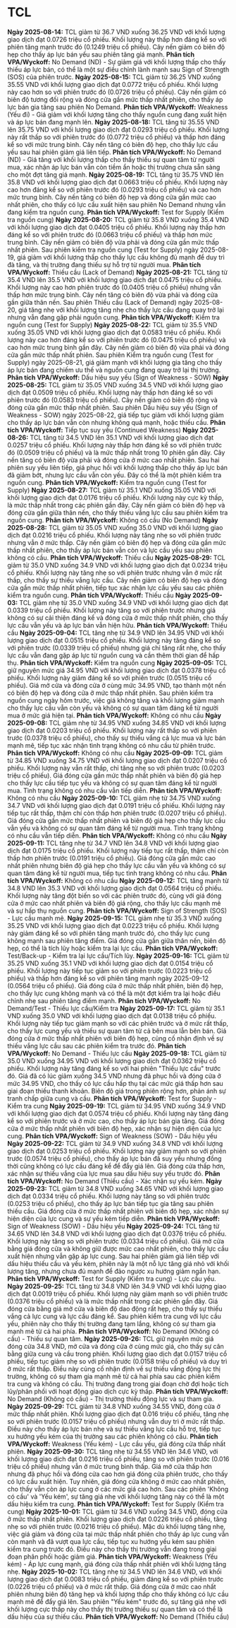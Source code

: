# TCL

**Ngày 2025-08-14:** TCL giảm từ 36.7 VND xuống 36.25 VND với khối lượng giao dịch đạt 0.0726 triệu cổ phiếu. Khối lượng này thấp hơn đáng kể so với phiên tăng mạnh trước đó (0.1249 triệu cổ phiếu). Cây nến giảm có biên độ hẹp cho thấy áp lực bán yếu sau phiên tăng giá mạnh. **Phân tích VPA/Wyckoff:** No Demand (ND) - Sự giảm giá với khối lượng thấp cho thấy thiếu áp lực bán, có thể là một sự điều chỉnh lành mạnh sau Sign of Strength (SOS) của phiên trước.
**Ngày 2025-08-15:** TCL giảm từ 36.25 VND xuống 35.55 VND với khối lượng giao dịch đạt 0.0772 triệu cổ phiếu. Khối lượng này cao hơn so với phiên trước đó (0.0726 triệu cổ phiếu). Cây nến giảm có biên độ tương đối rộng và đóng cửa gần mức thấp nhất phiên, cho thấy áp lực bán gia tăng sau phiên No Demand. **Phân tích VPA/Wyckoff:** Weakness (Yếu đi) - Giá giảm với khối lượng tăng cho thấy nguồn cung đang xuất hiện và áp lực bán đang mạnh lên.
**Ngày 2025-08-18:** TCL tăng từ 35.55 VND lên 35.75 VND với khối lượng giao dịch đạt 0.0293 triệu cổ phiếu. Khối lượng này rất thấp so với phiên trước đó (0.0772 triệu cổ phiếu) và thấp hơn đáng kể so với mức trung bình. Cây nến tăng có biên độ hẹp, cho thấy lực cầu yếu sau hai phiên giảm giá liên tiếp. **Phân tích VPA/Wyckoff:** No Demand (ND) - Giá tăng với khối lượng thấp cho thấy thiếu sự quan tâm từ người mua, xác nhận áp lực bán vẫn còn tiềm ẩn hoặc thị trường chưa sẵn sàng cho một đợt tăng giá mạnh.
**Ngày 2025-08-19:** TCL tăng từ 35.75 VND lên 35.8 VND với khối lượng giao dịch đạt 0.0663 triệu cổ phiếu. Khối lượng này cao hơn đáng kể so với phiên trước đó (0.0293 triệu cổ phiếu) và cao hơn mức trung bình. Cây nến tăng có biên độ hẹp và đóng cửa gần mức cao nhất phiên, cho thấy có lực cầu xuất hiện sau phiên No Demand nhưng vẫn đang kiểm tra nguồn cung. **Phân tích VPA/Wyckoff:** Test for Supply (Kiểm tra nguồn cung)
**Ngày 2025-08-20:** TCL giảm từ 35.8 VND xuống 35.4 VND với khối lượng giao dịch đạt 0.0405 triệu cổ phiếu. Khối lượng này thấp hơn đáng kể so với phiên trước đó (0.0663 triệu cổ phiếu) và thấp hơn mức trung bình. Cây nến giảm có biên độ vừa phải và đóng cửa gần mức thấp nhất phiên. Sau phiên kiểm tra nguồn cung (Test for Supply) ngày 2025-08-19, giá giảm với khối lượng thấp cho thấy lực cầu không đủ mạnh để duy trì đà tăng, và thị trường đang thiếu sự hỗ trợ từ người mua. **Phân tích VPA/Wyckoff:** Thiếu cầu (Lack of Demand)
**Ngày 2025-08-21:** TCL tăng từ 35.4 VND lên 35.5 VND với khối lượng giao dịch đạt 0.0475 triệu cổ phiếu. Khối lượng này cao hơn phiên trước đó (0.0405 triệu cổ phiếu) nhưng vẫn thấp hơn mức trung bình. Cây nến tăng có biên độ vừa phải và đóng cửa gần giữa thân nến. Sau phiên Thiếu cầu (Lack of Demand) ngày 2025-08-20, giá tăng nhẹ với khối lượng tăng nhẹ cho thấy lực cầu đang quay trở lại nhưng vẫn đang gặp phải nguồn cung. **Phân tích VPA/Wyckoff:** Kiểm tra nguồn cung (Test for Supply)
**Ngày 2025-08-22:** TCL giảm từ 35.5 VND xuống 35.05 VND với khối lượng giao dịch đạt 0.0583 triệu cổ phiếu. Khối lượng này cao hơn đáng kể so với phiên trước đó (0.0475 triệu cổ phiếu) và cao hơn mức trung bình gần đây. Cây nến giảm có biên độ vừa phải và đóng cửa gần mức thấp nhất phiên. Sau phiên Kiểm tra nguồn cung (Test for Supply) ngày 2025-08-21, giá giảm mạnh với khối lượng gia tăng cho thấy áp lực bán đang chiếm ưu thế và nguồn cung đang quay trở lại thị trường. **Phân tích VPA/Wyckoff:** Dấu hiệu suy yếu (Sign of Weakness - SOW)
**Ngày 2025-08-25:** TCL giảm từ 35.05 VND xuống 34.5 VND với khối lượng giao dịch đạt 0.0509 triệu cổ phiếu. Khối lượng này thấp hơn đáng kể so với phiên trước đó (0.0583 triệu cổ phiếu). Cây nến giảm có biên độ rộng và đóng cửa gần mức thấp nhất phiên. Sau phiên Dấu hiệu suy yếu (Sign of Weakness - SOW) ngày 2025-08-22, giá tiếp tục giảm với khối lượng giảm cho thấy áp lực bán vẫn còn nhưng không quá mạnh, hoặc thiếu cầu. **Phân tích VPA/Wyckoff:** Tiếp tục suy yếu (Continued Weakness)
**Ngày 2025-08-26:** TCL tăng từ 34.5 VND lên 35.1 VND với khối lượng giao dịch đạt 0.0257 triệu cổ phiếu. Khối lượng này thấp hơn đáng kể so với phiên trước đó (0.0509 triệu cổ phiếu) và là mức thấp nhất trong 10 phiên gần đây. Cây nến tăng có biên độ vừa phải và đóng cửa ở mức cao nhất phiên. Sau hai phiên suy yếu liên tiếp, giá phục hồi với khối lượng thấp cho thấy áp lực bán đã giảm bớt, nhưng lực cầu vẫn còn yếu. Đây có thể là một phiên kiểm tra nguồn cung. **Phân tích VPA/Wyckoff:** Kiểm tra nguồn cung (Test for Supply)
**Ngày 2025-08-27:** TCL giảm từ 35.1 VND xuống 35.05 VND với khối lượng giao dịch đạt 0.0176 triệu cổ phiếu. Khối lượng này cực kỳ thấp, là mức thấp nhất trong các phiên gần đây. Cây nến giảm có biên độ hẹp và đóng cửa gần giữa thân nến, cho thấy thiếu vắng lực cầu sau phiên kiểm tra nguồn cung. **Phân tích VPA/Wyckoff:** Không có cầu (No Demand)
**Ngày 2025-08-28:** TCL giảm từ 35.05 VND xuống 35.0 VND với khối lượng giao dịch đạt 0.0216 triệu cổ phiếu. Khối lượng này tăng nhẹ so với phiên trước nhưng vẫn ở mức thấp. Cây nến giảm có biên độ hẹp và đóng cửa gần mức thấp nhất phiên, cho thấy áp lực bán vẫn còn và lực cầu yếu sau phiên không có cầu. **Phân tích VPA/Wyckoff:** Thiếu cầu
**Ngày 2025-08-29:** TCL giảm từ 35.0 VND xuống 34.9 VND với khối lượng giao dịch đạt 0.0234 triệu cổ phiếu. Khối lượng này tăng nhẹ so với phiên trước nhưng vẫn ở mức rất thấp, cho thấy sự thiếu vắng lực cầu. Cây nến giảm có biên độ hẹp và đóng cửa gần mức thấp nhất phiên, tiếp tục xác nhận lực cầu yếu sau các phiên kiểm tra nguồn cung. **Phân tích VPA/Wyckoff:** Thiếu cầu
**Ngày 2025-09-03:** TCL giảm nhẹ từ 35.0 VND xuống 34.9 VND với khối lượng giao dịch đạt 0.0339 triệu cổ phiếu. Khối lượng này tăng so với phiên trước nhưng giá không có sự cải thiện đáng kể và đóng cửa ở mức thấp nhất phiên, cho thấy lực cầu vẫn yếu và áp lực bán vẫn hiện hữu. **Phân tích VPA/Wyckoff:** Thiếu cầu
**Ngày 2025-09-04:** TCL tăng nhẹ từ 34.9 VND lên 34.95 VND với khối lượng giao dịch đạt 0.0515 triệu cổ phiếu. Khối lượng này tăng đáng kể so với phiên trước (0.0339 triệu cổ phiếu) nhưng giá chỉ tăng rất nhẹ, cho thấy lực cầu vẫn đang gặp áp lực từ nguồn cung và cần thêm thời gian để hấp thụ. **Phân tích VPA/Wyckoff:** Kiểm tra nguồn cung
**Ngày 2025-09-05:** TCL giữ nguyên mức giá 34.95 VND với khối lượng giao dịch đạt 0.0378 triệu cổ phiếu. Khối lượng này giảm đáng kể so với phiên trước (0.0515 triệu cổ phiếu). Giá mở cửa và đóng cửa ở cùng mức 34.95 VND, tạo thành một nến có biên độ hẹp và đóng cửa ở mức thấp nhất phiên. Sau phiên kiểm tra nguồn cung ngày hôm trước, việc giá không tăng và khối lượng giảm mạnh cho thấy lực cầu vẫn còn yếu và không có sự quan tâm đáng kể từ người mua ở mức giá hiện tại. **Phân tích VPA/Wyckoff:** Không có nhu cầu
**Ngày 2025-09-08:** TCL giảm nhẹ từ 34.95 VND xuống 34.85 VND với khối lượng giao dịch đạt 0.0203 triệu cổ phiếu. Khối lượng này rất thấp so với phiên trước (0.0378 triệu cổ phiếu), cho thấy sự thiếu vắng cả lực mua và lực bán mạnh mẽ, tiếp tục xác nhận tình trạng không có nhu cầu từ phiên trước. **Phân tích VPA/Wyckoff:** Không có nhu cầu
**Ngày 2025-09-09:** TCL giảm từ 34.85 VND xuống 34.75 VND với khối lượng giao dịch đạt 0.0207 triệu cổ phiếu. Khối lượng này vẫn rất thấp, chỉ tăng nhẹ so với phiên trước (0.0203 triệu cổ phiếu). Giá đóng cửa gần mức thấp nhất phiên và biên độ giá hẹp cho thấy lực cầu tiếp tục yếu và không có sự quan tâm đáng kể từ người mua. Tình trạng không có nhu cầu vẫn tiếp diễn. **Phân tích VPA/Wyckoff:** Không có nhu cầu
**Ngày 2025-09-10:** TCL giảm nhẹ từ 34.75 VND xuống 34.7 VND với khối lượng giao dịch đạt 0.0191 triệu cổ phiếu. Khối lượng này tiếp tục rất thấp, thậm chí còn thấp hơn phiên trước (0.0207 triệu cổ phiếu). Giá đóng cửa gần mức thấp nhất phiên và biên độ giá hẹp cho thấy lực cầu vẫn yếu và không có sự quan tâm đáng kể từ người mua. Tình trạng không có nhu cầu vẫn tiếp diễn. **Phân tích VPA/Wyckoff:** Không có nhu cầu
**Ngày 2025-09-11:** TCL tăng nhẹ từ 34.7 VND lên 34.8 VND với khối lượng giao dịch đạt 0.0175 triệu cổ phiếu. Khối lượng này tiếp tục rất thấp, thậm chí còn thấp hơn phiên trước (0.0191 triệu cổ phiếu). Giá đóng cửa gần mức cao nhất phiên nhưng biên độ giá hẹp cho thấy lực cầu vẫn yếu và không có sự quan tâm đáng kể từ người mua, tiếp tục tình trạng không có nhu cầu. **Phân tích VPA/Wyckoff:** Không có nhu cầu
**Ngày 2025-09-12:** TCL tăng mạnh từ 34.8 VND lên 35.3 VND với khối lượng giao dịch đạt 0.0564 triệu cổ phiếu. Khối lượng này tăng đột biến so với các phiên trước đó, cùng với giá đóng cửa ở mức cao nhất phiên và biên độ giá rộng, cho thấy lực cầu mạnh mẽ và sự hấp thụ nguồn cung. **Phân tích VPA/Wyckoff:** Sign of Strength (SOS) - Lực cầu mạnh mẽ.
**Ngày 2025-09-15:** TCL giảm nhẹ từ 35.3 VND xuống 35.25 VND với khối lượng giao dịch đạt 0.0223 triệu cổ phiếu. Khối lượng này giảm đáng kể so với phiên tăng mạnh trước đó, cho thấy lực cung không mạnh sau phiên tăng điểm. Giá đóng cửa gần giữa thân nến, biên độ hẹp, có thể là tích lũy hoặc kiểm tra lại lực cầu. **Phân tích VPA/Wyckoff:** Test/Back-up - Kiểm tra lại lực cầu/Tích lũy.
**Ngày 2025-09-16:** TCL giảm từ 35.25 VND xuống 35.1 VND với khối lượng giao dịch đạt 0.0154 triệu cổ phiếu. Khối lượng này tiếp tục giảm so với phiên trước (0.0223 triệu cổ phiếu) và thấp hơn đáng kể so với phiên tăng mạnh ngày 2025-09-12 (0.0564 triệu cổ phiếu). Giá đóng cửa ở mức thấp nhất phiên, biên độ hẹp, cho thấy lực cung không mạnh và có thể là một đợt kiểm tra lại hoặc điều chỉnh nhẹ sau phiên tăng điểm mạnh. **Phân tích VPA/Wyckoff:** No Demand/Test - Thiếu lực cầu/Kiểm tra
**Ngày 2025-09-17:** TCL giảm từ 35.1 VND xuống 35.0 VND với khối lượng giao dịch đạt 0.0138 triệu cổ phiếu. Khối lượng này tiếp tục giảm mạnh so với các phiên trước và ở mức rất thấp, cho thấy lực cung yếu và thiếu sự quan tâm từ cả bên mua lẫn bên bán. Giá đóng cửa ở mức thấp nhất phiên với biên độ hẹp, củng cố nhận định về sự thiếu vắng lực cầu sau các phiên kiểm tra trước đó. **Phân tích VPA/Wyckoff:** No Demand - Thiếu lực cầu
**Ngày 2025-09-18:** TCL giảm từ 35.0 VND xuống 34.95 VND với khối lượng giao dịch đạt 0.0362 triệu cổ phiếu. Khối lượng này tăng đáng kể so với hai phiên "Thiếu lực cầu" trước đó. Giá đã có lúc giảm xuống 34.5 VND nhưng đã phục hồi và đóng cửa ở mức 34.95 VND, cho thấy có lực cầu hấp thụ tại các mức giá thấp hơn sau giai đoạn thiếu thanh khoản. Biên độ giá trong phiên rộng hơn, phản ánh sự tranh chấp giữa cung và cầu. **Phân tích VPA/Wyckoff:** Test for Supply - Kiểm tra cung
**Ngày 2025-09-19:** TCL giảm từ 34.95 VND xuống 34.9 VND với khối lượng giao dịch đạt 0.0574 triệu cổ phiếu. Khối lượng này tăng đáng kể so với phiên trước và ở mức cao, cho thấy áp lực bán gia tăng. Giá đóng cửa ở mức thấp nhất phiên với biên độ hẹp, xác nhận sự hiện diện của lực cung. **Phân tích VPA/Wyckoff:** Sign of Weakness (SOW) - Dấu hiệu yếu
**Ngày 2025-09-22:** TCL giảm từ 34.9 VND xuống 34.8 VND với khối lượng giao dịch đạt 0.0253 triệu cổ phiếu. Khối lượng này giảm mạnh so với phiên trước (0.0574 triệu cổ phiếu), cho thấy áp lực bán đã suy yếu nhưng đồng thời cũng không có lực cầu đáng kể để đẩy giá lên. Giá đóng cửa thấp hơn, xác nhận sự thiếu vắng của lực mua sau dấu hiệu suy yếu trước đó. **Phân tích VPA/Wyckoff:** No Demand (Thiếu cầu) - Xác nhận sự yếu kém.
**Ngày 2025-09-23:** TCL giảm từ 34.8 VND xuống 34.65 VND với khối lượng giao dịch đạt 0.0334 triệu cổ phiếu. Khối lượng này tăng so với phiên trước (0.0253 triệu cổ phiếu), cho thấy áp lực bán tiếp tục gia tăng sau phiên thiếu cầu. Giá đóng cửa ở mức thấp nhất phiên với biên độ hẹp, xác nhận sự hiện diện của lực cung và sự yếu kém tiếp diễn. **Phân tích VPA/Wyckoff:** Sign of Weakness (SOW) - Dấu hiệu yếu
**Ngày 2025-09-24:** TCL tăng từ 34.65 VND lên 34.8 VND với khối lượng giao dịch đạt 0.0376 triệu cổ phiếu. Khối lượng này tăng so với phiên trước (0.0334 triệu cổ phiếu). Giá mở cửa bằng giá đóng cửa và không giữ được mức cao nhất phiên, cho thấy lực cầu xuất hiện nhưng vẫn gặp áp lực cung. Sau hai phiên giảm giá liên tiếp với dấu hiệu thiếu cầu và yếu kém, phiên này là một nỗ lực tăng giá nhỏ với khối lượng tăng, nhưng chưa đủ mạnh để đảo ngược xu hướng giảm ngắn hạn. **Phân tích VPA/Wyckoff:** Test for Supply (Kiểm tra cung) - Lực cầu yếu.
**Ngày 2025-09-25:** TCL tăng từ 34.8 VND lên 34.9 VND với khối lượng giao dịch đạt 0.0019 triệu cổ phiếu. Khối lượng này giảm mạnh so với phiên trước (0.0376 triệu cổ phiếu) và là mức thấp nhất trong các phiên gần đây. Giá đóng cửa bằng giá mở cửa và biên độ dao động rất hẹp, cho thấy sự thiếu vắng cả lực cung và lực cầu đáng kể. Sau phiên kiểm tra cung với lực cầu yếu, phiên này cho thấy thị trường đang tạm lắng, không có sự tham gia mạnh mẽ từ cả hai phía. **Phân tích VPA/Wyckoff:** No Demand (Không có cầu) - Thiếu sự quan tâm.
**Ngày 2025-09-26:** TCL giữ nguyên mức giá đóng cửa 34.8 VND, mở cửa và đóng cửa ở cùng mức giá, cho thấy sự cân bằng giữa cung và cầu trong phiên. Khối lượng giao dịch đạt 0.0157 triệu cổ phiếu, tiếp tục giảm nhẹ so với phiên trước (0.0158 triệu cổ phiếu) và duy trì ở mức rất thấp. Điều này củng cố nhận định về sự thiếu vắng động lực thị trường, không có sự tham gia mạnh mẽ từ cả hai phía sau các phiên kiểm tra cung và không có cầu. Thị trường đang trong giai đoạn chờ đợi hoặc tích lũy/phân phối với hoạt động giao dịch cực kỳ thấp. **Phân tích VPA/Wyckoff:** No Demand (Không có cầu) - Thị trường thiếu động lực và sự tham gia.
**Ngày 2025-09-29:** TCL giảm từ 34.8 VND xuống 34.55 VND, đóng cửa ở mức thấp nhất phiên. Khối lượng giao dịch đạt 0.016 triệu cổ phiếu, tăng nhẹ so với phiên trước (0.0157 triệu cổ phiếu) nhưng vẫn duy trì ở mức rất thấp. Điều này cho thấy áp lực bán nhẹ và sự thiếu vắng lực cầu hỗ trợ, tiếp tục xu hướng yếu kém của thị trường sau các phiên không có cầu. **Phân tích VPA/Wyckoff:** Weakness (Yếu kém) - Lực cầu yếu, giá đóng cửa thấp nhất phiên.
**Ngày 2025-09-30:** TCL tăng nhẹ từ 34.55 VND lên 34.6 VND, với khối lượng giao dịch đạt 0.0216 triệu cổ phiếu, tăng so với phiên trước (0.016 triệu cổ phiếu) nhưng vẫn ở mức trung bình thấp. Giá mở cửa thấp hơn nhưng đã phục hồi và đóng cửa cao hơn giá đóng cửa phiên trước, cho thấy có lực cầu xuất hiện. Tuy nhiên, giá đóng cửa không ở mức cao nhất phiên, cho thấy vẫn còn áp lực cung ở các mức giá cao hơn. Sau các phiên 'Không có cầu' và 'Yếu kém', sự tăng giá nhẹ với khối lượng tăng này có thể là một dấu hiệu kiểm tra cung. **Phân tích VPA/Wyckoff:** Test for Supply (Kiểm tra cung)
**Ngày 2025-10-01:** TCL giảm từ 34.6 VND xuống 34.5 VND, đóng cửa ở mức thấp nhất phiên. Khối lượng giao dịch đạt 0.0226 triệu cổ phiếu, tăng nhẹ so với phiên trước (0.0216 triệu cổ phiếu). Mặc dù khối lượng tăng nhẹ, việc giá giảm và đóng cửa tại mức thấp nhất phiên cho thấy áp lực cung vẫn còn mạnh và đã vượt qua lực cầu, tiếp tục xu hướng yếu kém sau phiên kiểm tra cung trước đó. Điều này cho thấy thị trường vẫn đang trong giai đoạn phân phối hoặc giảm giá. **Phân tích VPA/Wyckoff:** Weakness (Yếu kém) - Áp lực cung mạnh, giá đóng cửa thấp nhất phiên với khối lượng tăng nhẹ.
**Ngày 2025-10-02:** TCL tăng nhẹ từ 34.5 VND lên 34.6 VND, với khối lượng giao dịch đạt 0.0083 triệu cổ phiếu, giảm đáng kể so với phiên trước (0.0226 triệu cổ phiếu) và ở mức rất thấp. Giá đóng cửa ở mức cao nhất phiên nhưng biên độ tăng hẹp và khối lượng thấp cho thấy không có lực cầu mạnh mẽ để đẩy giá lên. Sau phiên "Yếu kém" trước đó, sự tăng giá nhẹ với khối lượng cực thấp này cho thấy thị trường thiếu sự quan tâm và có thể là dấu hiệu của sự thiếu cầu. **Phân tích VPA/Wyckoff:** No Demand (Thiếu cầu)
